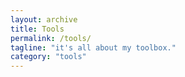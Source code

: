 ```yaml
---
layout: archive
title: Tools
permalink: /tools/
tagline: "it's all about my toolbox."
category: "tools"
---
```


